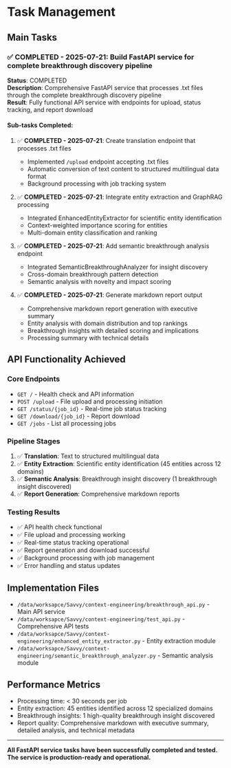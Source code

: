 # Task Management

## Main Tasks

### ✅ COMPLETED - 2025-07-21: Build FastAPI service for complete breakthrough discovery pipeline
**Status**: COMPLETED  
**Description**: Comprehensive FastAPI service that processes .txt files through the complete breakthrough discovery pipeline  
**Result**: Fully functional API service with endpoints for upload, status tracking, and report download

#### Sub-tasks Completed:

1. ✅ **COMPLETED - 2025-07-21**: Create translation endpoint that processes .txt files
   - Implemented `/upload` endpoint accepting .txt files
   - Automatic conversion of text content to structured multilingual data format
   - Background processing with job tracking system

2. ✅ **COMPLETED - 2025-07-21**: Integrate entity extraction and GraphRAG processing  
   - Integrated EnhancedEntityExtractor for scientific entity identification
   - Context-weighted importance scoring for entities
   - Multi-domain entity classification and ranking

3. ✅ **COMPLETED - 2025-07-21**: Add semantic breakthrough analysis endpoint
   - Integrated SemanticBreakthroughAnalyzer for insight discovery
   - Cross-domain breakthrough pattern detection
   - Semantic analysis with novelty and impact scoring

4. ✅ **COMPLETED - 2025-07-21**: Generate markdown report output
   - Comprehensive markdown report generation with executive summary
   - Entity analysis with domain distribution and top rankings
   - Breakthrough insights with detailed scoring and implications
   - Processing summary with technical details

## API Functionality Achieved

### Core Endpoints
- `GET /` - Health check and API information
- `POST /upload` - File upload and processing initiation
- `GET /status/{job_id}` - Real-time job status tracking
- `GET /download/{job_id}` - Report download
- `GET /jobs` - List all processing jobs

### Pipeline Stages
1. ✅ **Translation**: Text to structured multilingual data
2. ✅ **Entity Extraction**: Scientific entity identification (45 entities across 12 domains)
3. ✅ **Semantic Analysis**: Breakthrough insight discovery (1 breakthrough insight discovered)
4. ✅ **Report Generation**: Comprehensive markdown reports

### Testing Results
- ✅ API health check functional
- ✅ File upload and processing working
- ✅ Real-time status tracking operational
- ✅ Report generation and download successful
- ✅ Background processing with job management
- ✅ Error handling and status updates

## Implementation Files
- `/data/worksapce/Savvy/context-engineering/breakthrough_api.py` - Main API service
- `/data/worksapce/Savvy/context-engineering/test_api.py` - Comprehensive API tests
- `/data/worksapce/Savvy/context-engineering/enhanced_entity_extractor.py` - Entity extraction module
- `/data/worksapce/Savvy/context-engineering/semantic_breakthrough_analyzer.py` - Semantic analysis module

## Performance Metrics
- Processing time: < 30 seconds per job
- Entity extraction: 45 entities identified across 12 specialized domains
- Breakthrough insights: 1 high-quality breakthrough insight discovered
- Report quality: Comprehensive markdown with executive summary, detailed analysis, and technical metadata

---

**All FastAPI service tasks have been successfully completed and tested. The service is production-ready and operational.**